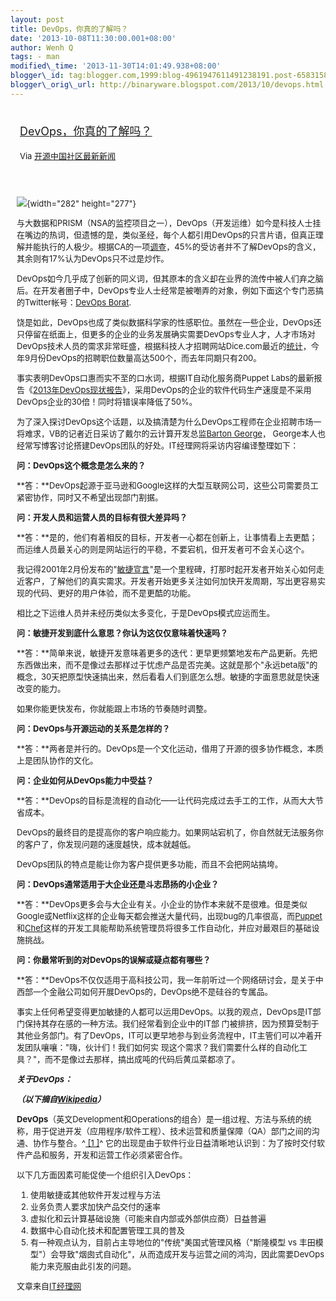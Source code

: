 ```yaml
--- 
layout: post 
title: DevOps，你真的了解吗？ 
date: '2013-10-08T11:30:00.001+08:00' 
author: Wenh Q
tags: - man
modified\_time: '2013-11-30T14:01:49.938+08:00' 
blogger\_id: tag:blogger.com,1999:blog-4961947611491238191.post-6583158094564126963
blogger\_orig\_url: http://binaryware.blogspot.com/2013/10/devops.html
---
```

<div style="margin: 10px; padding: 5px;">

<div style="font-size: 18px;">

[DevOps，你真的了解吗？](http://www.oschina.net/news/44708/devops)

</div>

<div style="font-size: 13px;">

Via [开源中国社区最新新闻](http://www.oschina.net/?from=rss)

</div>

</div>

<div style="font-size: 13px; padding: 15px 0 10px 10px;">

![](http://static.oschina.net/uploads/img/201310/02072341_OJKL.png){width="282"
height="277"}

与大数据和PRISM（NSA的监控项目之一），DevOps（开发运维）如今是科技人士挂在嘴边的热词，但遗憾的是，类似圣经，每个人都引用DevOps的只言片语，但真正理解并能执行的人极少。根据CA的一项[调查](http://www.serviceassurancedaily.com/2012/12/what-is-devops-answer-elusive-to-many/)，45%的受访者并不了解DevOps的含义，其余则有17%认为DevOps只不过是炒作。

DevOps如今几乎成了创新的同义词，但其原本的含义却在业界的流传中被人们弃之脑后。在开发者圈子中，DevOps专业人士经常是被嘲弄的对象，例如下面这个专门恶搞的Twitter帐号：[DevOps
Borat](https://twitter.com/DEVOPS_BORAT).

饶是如此，DevOps也成了类似数据科学家的性感职位。虽然在一些企业，DevOps还只停留在纸面上，但更多的企业的业务发展确实需要DevOps专业人才，人才市场对DevOps技术人员的需求非常旺盛，根据科技人才招聘网站Dice.com最近的[统计](http://media.dice.com/report/september-2013-techjobs-cloud-aws-ruby-linux-puppet-python-perl-devops-shell/)，今年9月份DevOps的招聘职位数量高达500个，而去年同期只有200。

事实表明DevOps口惠而实不至的口水词，根据IT自动化服务商Puppet
Labs的最新报告《[2013年DevOps现状报告](http://www.ctocio.com/ccnews/11926.html)》，采用DevOps的企业的软件代码生产速度是不采用DevOps企业的30倍！同时将错误率降低了50%。

为了深入探讨DevOps这个话题，以及搞清楚为什么DevOps工程师在企业招聘市场一将难求，VB的记者近日采访了戴尔的云计算开发总监[Barton
George](http://bartongeorge.net/2013/06/27/developers-it-ops-cloud-innovation/)，
George本人也经常写博客讨论搭建DevOps团队的好处。IT经理网将采访内容编译整理如下：

**问：DevOps这个概念是怎么来的？**

**答：**DevOps起源于亚马逊和Google这样的大型互联网公司，这些公司需要员工紧密协作，同时又不希望出现部门割据。

**问：开发人员和运营人员的目标有很大差异吗？**

**答：**是的，他们有着相反的目标，开发者一心都在创新上，让事情看上去更酷；而运维人员最关心的则是网站运行的平稳，不要宕机，但开发者可不会关心这个。

我记得2001年2月份发布的"[敏捷宣言](http://agilemanifesto.org/)"是一个里程碑，打那时起开发者开始关心如何走近客户，了解他们的真实需求。开发者开始更多关注如何加快开发周期，写出更容易实现的代码、更好的用户体验，而不是更酷的功能。

相比之下运维人员并未经历类似太多变化，于是DevOps模式应运而生。

**问：敏捷开发到底什么意思？你认为这仅仅意味着快速吗？**

**答：**简单来说，敏捷开发意味着更多的迭代：更早更频繁地发布产品更新。先把东西做出来，而不是像过去那样过于忧虑产品是否完美。这就是那个"永远beta版"的概念，30天把原型快速搞出来，然后看看人们到底怎么想。敏捷的字面意思就是快速改变的能力。

如果你能更快发布，你就能跟上市场的节奏随时调整。

**问：DevOps与开源运动的关系是怎样的？**

**答：**两者是并行的。DevOps是一个文化运动，借用了开源的很多协作概念，本质上是团队协作的文化。

**问：企业如何从DevOps能力中受益？**

**答：**DevOps的目标是流程的自动化——让代码完成过去手工的工作，从而大大节省成本。

DevOps的最终目的是提高你的客户响应能力。如果网站宕机了，你自然就无法服务你的客户了，你发现问题的速度越快，成本就越低。

DevOps团队的特点是能让你为客户提供更多功能，而且不会把网站搞垮。

**问：DevOps通常适用于大企业还是斗志昂扬的小企业？**

**答：**DevOps更多会与大企业有关。小企业的协作本来就不是很难。但是类似Google或Netflix这样的企业每天都会推送大量代码，出现bug的几率很高，而[Puppet](http://puppetlabs.com/%E2%80%8E)和[Chef](http://venturebeat.com/2013/09/30/an-idiots-guide-to-devops/www.opscode.com/chef)这样的开发工具能帮助系统管理员将很多工作自动化，并应对最艰巨的基础设施挑战。

**问：你最常听到的对DevOps的误解或疑点都有哪些？**

**答：**DevOps不仅仅适用于高科技公司，我一年前听过一个网络研讨会，是关于中西部一个金融公司如何开展DevOps的，DevOps绝不是硅谷的专属品。

事实上任何希望变得更加敏捷的人都可以运用DevOps。以我的观点，DevOps是IT部门保持其存在感的一种方法。我们经常看到企业中的IT部
门被排挤，因为预算受制于其他业务部门。有了DevOps，IT可以更早地参与到业务流程中，IT主管们可以冲着开发团队嚷嚷："嗨，伙计们！我们如何实
现这个需求？我们需要什么样的自动化工具？"，而不是像过去那样，搞出成吨的代码后黄瓜菜都凉了。



***关于DevOps：***

***（以下摘自[Wikipedia](http://zh.wikipedia.org/wiki/DevOps)）***

**DevOps**（英文Development和Operations的组合）是一组过程、方法与系统的统称，用于促进开发（应用程序/软件工程）、技术运营和质量保障（QA）部门之间的沟通、协作与整合。^[
[1
]](http://zh.wikipedia.org/wiki/DevOps#cite_note-1)^
它的出现是由于软件行业日益清晰地认识到：为了按时交付软件产品和服务，开发和运营工作必须紧密合作。

以下几方面因素可能促使一个组织引入DevOps：

1.  使用敏捷或其他软件开发过程与方法
2.  业务负责人要求加快产品交付的速率
3.  虚拟化和云计算基础设施（可能来自内部或外部供应商）日益普遍
4.  数据中心自动化技术和配置管理工具的普及
5.  有一种观点认为，目前占主导地位的"传统"美国式管理风格（"斯隆模型 vs
    丰田模型"）会导致"烟囱式自动化"，从而造成开发与运营之间的鸿沟，因此需要DevOps能力来克服由此引发的问题。

文章来自[IT经理网](http://www.ctocio.com/ "IT经理网")

</div>

